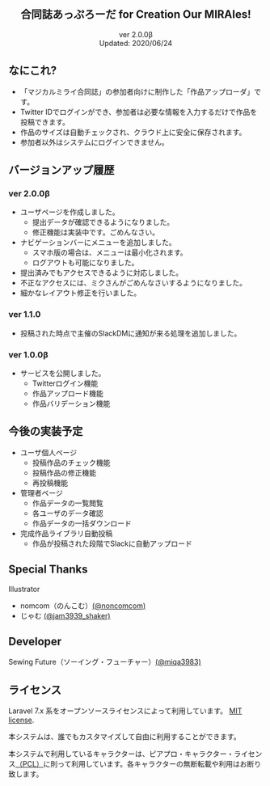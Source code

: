 <h2 align="center">合同誌あっぷろーだ for Creation Our MIRAIes!</h2>

<p align="center">
ver 2.0.0β<br>
Updated: 2020/06/24
</p>

## なにこれ?
- 「マジカルミライ合同誌」の参加者向けに制作した「作品アップローダ」です。
- Twitter IDでログインができ、参加者は必要な情報を入力するだけで作品を投稿できます。
- 作品のサイズは自動チェックされ、クラウド上に安全に保存されます。
- 参加者以外はシステムにログインできません。

## バージョンアップ履歴
### ver 2.0.0β
- ユーザページを作成しました。
    - 提出データが確認できるようになりました。
    - 修正機能は実装中です。ごめんなさい。
- ナビゲーションバーにメニューを追加しました。
    - スマホ版の場合は、メニューは最小化されます。
    - ログアウトも可能になりました。
- 提出済みでもアクセスできるように対応しました。
- 不正なアクセスには、ミクさんがごめんなさいするようになりました。
- 細かなレイアウト修正を行いました。

### ver 1.1.0
- 投稿された時点で主催のSlackDMに通知が来る処理を追加しました。

### ver 1.0.0β
- サービスを公開しました。
    - Twitterログイン機能
    - 作品アップロード機能
    - 作品バリデーション機能


## 今後の実装予定
- ユーザ個人ページ
    - 投稿作品のチェック機能
    - 投稿作品の修正機能
    - 再投稿機能
- 管理者ページ
    - 作品データの一覧閲覧
    - 各ユーザのデータ確認
    - 作品データの一括ダウンロード
- 完成作品ライブラリ自動投稿
    - 作品が投稿された段階でSlackに自動アップロード


## Special Thanks
Illustrator
* nomcom（のんこむ）[(@noncomcom)](https://twitter.com/noncomcom)
* じゃむ [(@jam3939_shaker)](https://twitter.com/jam3939_shaker)



## Developer
Sewing Future（ソーイング・フューチャー）[(@miqa3983)](https://twitter.com/miqa3983)


## ライセンス
Laravel 7.x 系をオープンソースライセンスによって利用しています。 [MIT license](https://opensource.org/licenses/MIT).<br>

本システムは、誰でもカスタマイズして自由に利用することができます。

本システムで利用しているキャラクターは、ピアプロ・キャラクター・ライセンス[（PCL）]( https://piapro.jp/license/character_guideline )に則って利用しています。各キャラクターの無断転載や利用はお断り致します。
